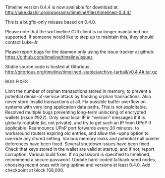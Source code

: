 Timeline version 0.4.4 is now available for download at:
http://luke.dashjr.org/programs/timeline/files/timelined-0.4.4/

This is a bugfix-only release based on 0.4.0.

Please note that the wxTimeline GUI client is no longer maintained nor supported. If someone would like to step up to maintain this, they should contact Luke-Jr.

Please report bugs for the daemon only using the issue tracker at github:
https://github.com/timeline/timeline/issues

Stable source code is hosted at Gitorious:
http://gitorious.org/timeline/timelined-stable/archive-tarball/v0.4.4#.tar.gz

BUG FIXES

Limit the number of orphan transactions stored in memory, to prevent a potential denial-of-service attack by flooding orphan transactions. Also never store invalid transactions at all.
Fix possible buffer overflow on systems with very long application data paths. This is not exploitable.
Resolved multiple bugs preventing long-term unlocking of encrypted wallets (issue #922).
Only send local IP in "version" messages if it is globally routable (ie, not private), and try to get such an IP from UPnP if applicable.
Reannounce UPnP port forwards every 20 minutes, to workaround routers expiring old entries, and allow the -upnp option to override any stored setting.
Various memory leaks and potential null pointer deferences have been
fixed.
Several shutdown issues have been fixed.
Check that keys stored in the wallet are valid at startup, and if not,
report corruption.
Various build fixes.
If no password is specified to timelined, recommend a secure password.
Update hard-coded fallback seed nodes, choosing recent ones with long uptime and versions at least 0.4.0.
Add checkpoint at block 168,000.

